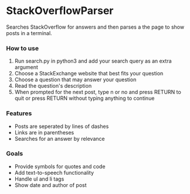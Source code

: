 # StackOverflowParser
Searches StackOverflow for answers and then parses a the page to show posts in a terminal. 

### How to use
1. Run search.py in python3 and add your search query as an extra argument 
2. Choose a StackExchange website that best fits your question
3. Choose a question that may answer your question
4. Read the question's description
5. When prompted for the next post, type n or no and press RETURN to quit or press RETURN without typing anything to continue

### Features
- Posts are seperated by lines of dashes
- Links are in parentheses
- Searches for an answer by relevance

### Goals
- Provide symbols for quotes and code
- Add text-to-speech functionality
- Handle ul and li tags
- Show date and author of post
